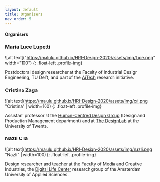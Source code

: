 ```yaml
---
layout: default
title: Organisers
nav_order: 5
---
```


#### Organisers


### Maria Luce Lupetti

![alt text]("https://malulu.github.io/HRI-Design-2020/assets/img/luce.png" width="100")
{: .float-left .profile-img}

Postdoctoral design researcher at the Faculty of Industrial Design Engineering, TU Delft, and part of the [AiTech](https://www.tudelft.nl/aitech/projects/embodied-manifestos-of-human-ai-partnerships/) research initiative.

### Cristina Zaga

![alt text](https://malulu.github.io/HRI-Design-2020/assets/img/cri.png "Cristina" | width=100)
{: .float-left .profile-img}

Assistant professor at the [Human-Centred Design Group](https://www.utwente.nl/en/et/dpm/hcd/#staff) (Design and Production Management department) and at [The DesignLab](https://www.utwente.nl/en/designlab/) at the University of Twente. 

### Nazli Cila

![alt text](https://malulu.github.io/HRI-Design-2020/assets/img/nazli.png "Nazli" | width=100)
{: .float-left .profile-img}

Design researcher and teacher at the Faculty of Media and Creative Industries, the [Digital Life Center](http://www.digitallifecentre.nl/team/dr-nazli-cila) research group of the Amsterdam University of Applied Sciences. 
